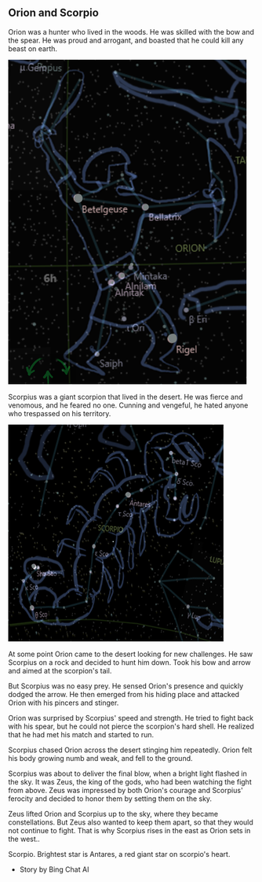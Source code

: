 ## Orion and Scorpio

Orion was a hunter who lived in the woods. He was skilled with the bow and the spear. He was proud and arrogant, and boasted that he could kill any beast on earth.

![Orion](Orion.png)

Scorpius was a giant scorpion that lived in the desert. He was fierce and venomous, and he feared no one. Cunning and vengeful, he hated anyone who trespassed on his territory.

![Scorpio](Scorpio.png)

At some point Orion came to the desert looking for new challenges. He saw Scorpius on a rock and decided to hunt him down. Took his bow and arrow and aimed at the scorpion's tail.

But Scorpius was no easy prey. He sensed Orion's presence and quickly dodged the arrow. He then emerged from his hiding place and attacked Orion with his pincers and stinger.

Orion was surprised by Scorpius' speed and strength. He tried to fight back with his spear, but he could not pierce the scorpion's hard shell. He realized that he had met his match and started to run.

Scorpius chased Orion across the desert stinging him repeatedly. Orion felt his body growing numb and weak, and fell to the ground.

Scorpius was about to deliver the final blow, when a bright light flashed in the sky. It was Zeus, the king of the gods, who had been watching the fight from above. Zeus was impressed by both Orion's courage and Scorpius' ferocity and decided to honor them by setting them on the sky.

Zeus lifted Orion and Scorpius up to the sky, where they became constellations. But Zeus also wanted to keep them apart, so that they would not continue to fight. That is why Scorpius rises in the east as Orion sets in the west..

Scorpio. Brightest star is Antares, a red giant star on scorpio's heart.

* Story by Bing Chat AI


